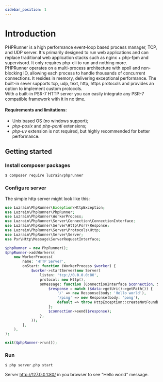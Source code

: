 ```yaml
---
sidebar_position: 1
---
```


# Introduction
PHPRunner is a high performance event-loop based process manager, TCP, and UDP server.
It's primarily designed to run web applications and can replace traditional web application stacks such as nginx + php-fpm and supervisord.
It only requires php-cli to run and nothing more.  
PHPRunner operates on a multi-process architecture with epoll and non-blocking IO, allowing each process to handle thousands of concurrent connections.
It resides in memory, delivering exceptional performance.
The built-in sever supports tcp, udp, text, http, https protocols and provides an option to implement custom protocols.  
With a built-in PSR-7 HTTP server you can easily integrate any PSR-7 compatible framework with it in no time.

#### Requirements and limitations:
- Unix based OS (no windows support);
- *php-posix* and *php-pcntl* extensions;
- *php-uv* extension is not required, but highly recommended for better performance.

## Getting started
### Install composer packages
```bash
$ composer require luzrain/phprunner
```

### Configure server
The simple http server might look like this:

```php title="server.php"
use Luzrain\PhpRunner\Exception\HttpException;
use Luzrain\PhpRunner\PhpRunner;
use Luzrain\PhpRunner\WorkerProcess;
use Luzrain\PhpRunner\Server\Connection\ConnectionInterface;
use Luzrain\PhpRunner\Server\Http\Psr7\Response;
use Luzrain\PhpRunner\Server\Protocols\Http;
use Luzrain\PhpRunner\Server\Server;
use Psr\Http\Message\ServerRequestInterface;

$phpRunner = new PhpRunner();
$phpRunner->addWorkers(
    new WorkerProcess(
        name: 'HTTP Server',
        onStart: function (WorkerProcess $worker) {
            $worker->startServer(new Server(
                listen: 'tcp://0.0.0.0:80',
                protocol: new Http(),
                onMessage: function (ConnectionInterface $connection, ServerRequestInterface $data): void {
                    $response = match ($data->getUri()->getPath()) {
                        '/' => new Response(body: 'Hello world'),
                        '/ping' => new Response(body: 'pong'),
                        default => throw HttpException::createNotFoundException(),
                    };
                    $connection->send($response);
                },
            ));
        },
    ),
);

exit($phpRunner->run());
```

### Run
```bash
$ php server.php start
```

Server http://127.0.0.1:80/ in you browser to see "Hello world" message.
